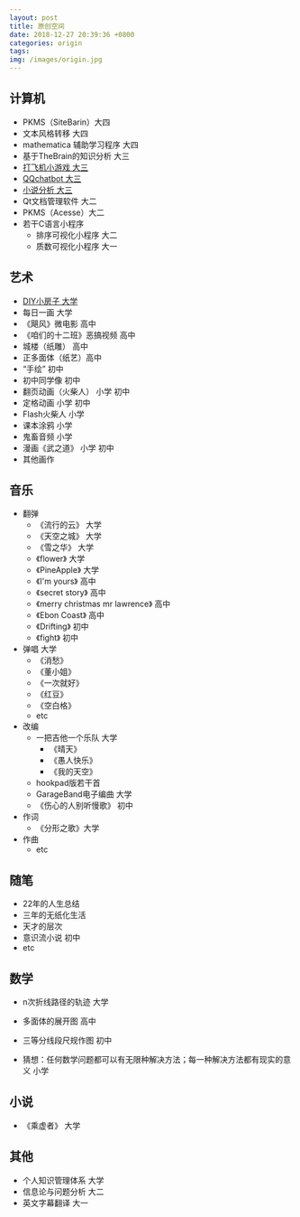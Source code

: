 ```yaml
---
layout: post
title: 原创空间
date: 2018-12-27 20:39:36 +0800
categories: origin
tags:  
img: /images/origin.jpg
---
```


## 计算机
* PKMS（SiteBarin）大四
* 文本风格转移 大四
* mathematica 辅助学习程序 大四
* 基于TheBrain的知识分析 大三
* [打飞机小游戏 大三](http://wangweiguang.xyz/cs/2018/03/09/pyxxm.html)
* [QQchatbot 大三](http://wangweiguang.xyz/ai/origin/2018/03/03/chatbot1.html)
* [小说分析 大三](http://wangweiguang.xyz/ai/2018/02/18/santi2vec.html)
* Qt文档管理软件 大二
* PKMS（Acesse）大二
* 若干C语言小程序
  * 排序可视化小程序 大二
  * 质数可视化小程序 大一

## 艺术
* [DIY小房子 大学](http://wangweiguang.xyz/%E5%8E%9F%E5%88%9B%E7%A9%BA%E9%97%B4/2018/09/03/diyhouse.html)
* 每日一画 大学
* 《飓风》微电影 高中
* 《咱们的十二班》恶搞视频 高中
* 城楼（纸雕） 高中  
* 正多面体（纸艺）高中
* “手绘” 初中 
* 初中同学像 初中
* 翻页动画（火柴人） 小学 初中
* 定格动画 小学 初中
* Flash火柴人 小学
* 课本涂鸦 小学
* 鬼畜音频 小学
* 漫画《武之道》 小学 初中
* 其他画作

## 音乐
* 翻弹
  * 《流行的云》 大学
  * 《天空之城》 大学
  * 《雪之华》 大学
  * 《flower》 大学
  * 《PineApple》 大学
  * 《I'm yours》 高中
  * 《secret story》 高中
  * 《merry christmas mr lawrence》 高中
  * 《Ebon Coast》 高中 
  * 《Drifting》 初中
  * 《fight》 初中
* 弹唱 大学
  * 《消愁》
  * 《董小姐》
  * 《一次就好》
  * 《红豆》
  * 《空白格》
  *  etc
* 改编 
  * 一把吉他一个乐队 大学
    * 《晴天》
    * 《愚人快乐》
    * 《我的天空》
  * hookpad版若干首 
  * GarageBand电子编曲 大学
  * 《伤心的人别听慢歌》 初中
* 作词 
  * 《分形之歌》大学
* 作曲
  * etc
  
## 随笔
* 22年的人生总结
* 三年的无纸化生活
* 天才的层次
* 意识流小说 初中
* etc

## 数学
* n次折线路径的轨迹 大学
* 多面体的展开图 高中
* 三等分线段尺规作图 初中

* 猜想：任何数学问题都可以有无限种解决方法；每一种解决方法都有现实的意义 小学

## 小说
* 《乘虚者》 大学

## 其他
* 个人知识管理体系 大学
* 信息论与问题分析 大二
* 英文字幕翻译 大一

